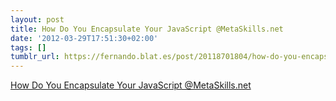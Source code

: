 ```yaml
---
layout: post
title: How Do You Encapsulate Your JavaScript @MetaSkills.net
date: '2012-03-29T17:51:30+02:00'
tags: []
tumblr_url: https://fernando.blat.es/post/20118701804/how-do-you-encapsulate-your-javascript
---
```

[How Do You Encapsulate Your JavaScript @MetaSkills.net](http://metaskills.net/2011/09/06/how-do-you-encapsulate-your-javascript/)  
